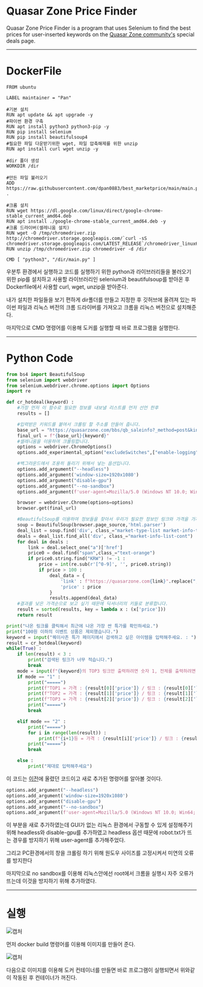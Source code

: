 # Quasar Zone Price Finder

Quasar Zone Price Finder is a program that uses Selenium to find the best prices for user-inserted keywords on the [Quasar Zone community's](https://quasarzone.com/) special deals page.

---

# DockerFile

```docker
FROM ubuntu

LABEL maintainer = "Pan"

#기본 설치
RUN apt update && apt upgrade -y
#파이썬 환경 구축
RUN apt install python3 python3-pip -y
RUN pip install selenium
RUN pip install beautifulsoup4
#필요한 파일 다운받기위한 wget, 파일 압축해제를 위한 unzip
RUN apt install curl wget unzip -y

#dir 폴더 생성
WORKDIR /dir

#만든 파일 불러오기
ADD https://raw.githubusercontent.com/dpan0883/best_marketprice/main/main.py .

#크롬 설치
RUN wget https://dl.google.com/linux/direct/google-chrome-stable_current_amd64.deb
RUN apt install ./google-chrome-stable_current_amd64.deb -y
#크롬 드라이버(셀레니움 설치)
RUN wget -O /tmp/chromedriver.zip http://chromedriver.storage.googleapis.com/`curl -sS chromedriver.storage.googleapis.com/LATEST_RELEASE`/chromedriver_linux64.zip
RUN unzip /tmp/chromedriver.zip chromedriver -d /dir

CMD [ "python3", "/dir/main.py" ]
```

우분투 환경에서 실행하고 코드를 실행하기 위한 python과 라이브러리들을 불러오기 위한 pip를 설치하고 사용할 라이브러리인 selenium과 beautifulsoup를 받아온 후 Dockerfile에서 사용할 curl, wget, unzip을 받아준다.

내가 설치한 파일들을 보기 편하게 dir폴더를 만들고 지정한 후 깃허브에 올려져 있는 파이썬 파일과 리눅스 버전의 크롬 드라이버를 가져오고 크롬을 리눅스 버전으로 설치해준다.

마지막으로 CMD 명령어를 이용해 도커를 실행할 때 바로 프로그램을 실행한다.

---

# Python Code

```python
from bs4 import BeautifulSoup
from selenium import webdriver
from selenium.webdriver.chrome.options import Options
import re

def cr_hotdeal(keyword) :
    #가장 먼저 이 함수로 필요한 정보를 내보낼 리스트를 먼저 선언 한후
    results = []

    #입력받은 키워드를 붙여서 크롤링 할 주소를 만들어 줍니다.
    base_url = "https://quasarzone.com/bbs/qb_saleinfo?_method=post&kind=subject&keyword="
    final_url = f"{base_url}{keyword}"
    #셀레니움을 이용하여 크롤링합니다.
    options = webdriver.ChromeOptions()
    options.add_experimental_option("excludeSwitches",["enable-logging"])

    #백그라운드에서 조용히 돌리기 위해서 넣는 옵션입니다.
    options.add_argument("--headless")
    options.add_argument('window-size=1920x1080')
    options.add_argument("disable-gpu")
    options.add_argument("--no-sandbox")
    options.add_argument(f'user-agent=Mozilla/5.0 (Windows NT 10.0; Win64; x64) AppleWebKit/537.36 (KHTML, like Gecko) Chrome/109.0.0.0 Safari/537.36')

    browser = webdriver.Chrome(options=options)
    browser.get(final_url)

    #BeautifulSoup를 이용하여 정보들을 찾아서 우리가 필요한 정보인 링크와 가격을 가져오고 후에 내보낼 리스트에 추가해줍니다.
    soup = BeautifulSoup(browser.page_source,'html.parser')
    deal_list = soup.find('div', class_="market-type-list market-info-type-list relative")
    deals = deal_list.find_all('div', class_="market-info-list-cont")
    for deal in deals :
        link = deal.select_one("a")['href']
        price0 = deal.find("span",class_="text-orange")
        if price0.string.find("KRW") != -1 :
            price = int(re.sub(r'[^0-9]', '', price0.string))
            if price > 100 :
                deal_data = {
                    'link' : f"https://quasarzone.com{link}".replace(","," "),
                    'price' : price
                }
                results.append(deal_data)
    #결과를 낮은 가격순으로 보고 싶기 때문에 딕셔너리의 키들로 분류합니다.
    result = sorted(results, key = lambda x : (x['price']))
    return result

print("나온 링크를 클릭해서 최근에 나온 가장 싼 특가를 확인하세요.")
print("100원 이하의 이벤트 상품은 제외했습니다.")
keyword = input("퀘이사존 특가 페이지에서 검색하고 싶은 아이템을 입력해주세요. : ")
result = cr_hotdeal(keyword)
while(True) :
    if len(result) < 3 :
        print("검색된 링크가 너무 적습니다.")
        break
    mode = input(f"{keyword}의 TOP3 링크만 출력하려면 숫자 1, 전체를 출력하려면 숫자 2를 입력해주세요. : ")
    if mode == "1" :
        print("=====")
        print(f"TOP1 = 가격 : {result[0]['price']} / 링크 : {result[0]['link']}")
        print(f"TOP2 = 가격 : {result[1]['price']} / 링크 : {result[1]['link']}")
        print(f"TOP3 = 가격 : {result[2]['price']} / 링크 : {result[2]['link']}")
        print("=====")
        break

    elif mode == "2" :
        print("=====")
        for i in range(len(result)) :
            print(f"{i+1}등 = 가격 : {result[i]['price']} / 링크 : {result[i]['link']}")
        print("=====")
        break

    else :
        print("제대로 입력해주세요")
```

이 코드는 [이전](https://github.com/dpan0883/best_marketprice)에 올렸던 코드이고 새로 추가된 명령어를 알아볼 것이다.

```python
options.add_argument("--headless")
options.add_argument('window-size=1920x1080')
options.add_argument("disable-gpu")
options.add_argument("--no-sandbox")
options.add_argument(f'user-agent=Mozilla/5.0 (Windows NT 10.0; Win64; x64) AppleWebKit/537.36 (KHTML, like Gecko) Chrome/109.0.0.0 Safari/537.36')
```

이 부분을 새로 추가하였는데 GUI가 없는 리눅스 환경에서 구동할 수 있게 설정해주기 위해 headless와 disable-gpu를 추가하였고 headless 옵션 때문에 robot.txt가 뜨는 경우를 방지하기 위해 user-agent를 추가해주었다.

그리고 PC환경에서의 창을 크롤링 하기 위해 원도우 사이즈를 고정시켜서 미연의 오류를 방지한다

마지막으로 no sandbox를 이용해 리눅스안에선 root에서 크롬을 실행시 자주 오류가 뜨는데 이것을 방지하기 위해 추가하였다.

---

# 실행

![캡처](https://user-images.githubusercontent.com/50360713/218379345-348b0742-2ab7-44fa-8670-9637a1a95a6a.PNG)

먼저 docker build 명령어를 이용해 이미지를 만들어 준다.

![캡처](https://user-images.githubusercontent.com/50360713/218376394-80291202-0ef5-44bb-b2f2-3b4c04b8e9fc.PNG)

다음으로 이미지를 이용해 도커 컨테이너를 만들면 바로 프로그램이 실행되면서 위와같이 작동된 후 컨테이너가 꺼진다.
